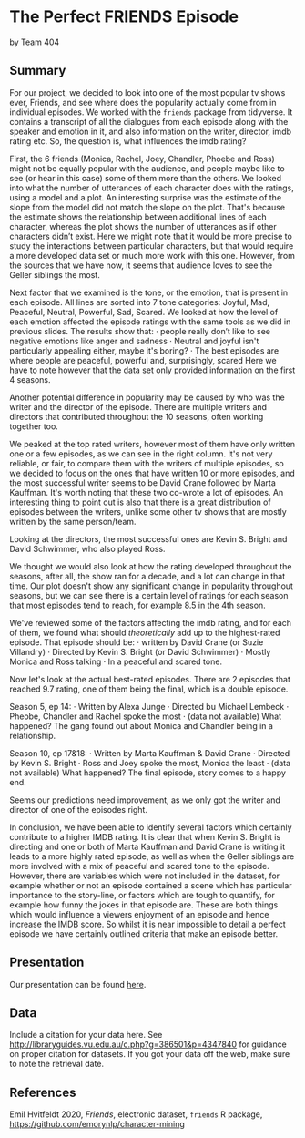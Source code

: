 The Perfect FRIENDS Episode
================
by Team 404

## Summary

For our project, we decided to look into one of the most popular tv shows ever, Friends, and see where does the popularity actually come from in individual episodes.
We worked with the `friends` package from tidyverse. It contains a transcript of all the dialogues from each episode along with the speaker and emotion in it, and also information on the writer, director, imdb rating etc.
So, the question is, what influences the imdb rating?
 
First, the 6 friends (Monica, Rachel, Joey, Chandler, Phoebe and Ross) might not be equally popular with the audience, and people maybe like to see (or hear in this case) some of them more than the others.
We looked into what the number of utterances of each character does with the ratings, using a model and a plot.
An interesting surprise was the estimate of the slope from the model did not match the slope on the plot. That's because the estimate shows the relationship between additional lines of each character, whereas the plot shows the number of utterances as if other characters didn’t exist.
Here we might note that it would be more precise to study the interactions between particular characters, but that would require a more developed data set or much more work with this one.
However, from the sources that we have now, it seems that audience loves to see the Geller siblings the most.
 
Next factor that we examined is the tone, or the emotion, that is present in each episode.
All lines are sorted into 7 tone categories:  Joyful, Mad, Peaceful, Neutral, Powerful, Sad, Scared. We looked at how the level of each emotion affected the episode ratings with the same tools as we did in previous slides.
The results show that:
·         people really don’t like to see negative emotions like anger and sadness
·         Neutral and joyful isn't particularly appealing either, maybe it's boring?
·         The best episodes are where people are peaceful, powerful and, surprisingly, scared
Here we have to note however that the data set only provided information on the first 4 seasons.
 
Another potential difference in popularity may be caused by who was the writer and the director of the episode. There are multiple writers and directors that contributed throughout the 10 seasons, often working together too.
 
We peaked at the top rated writers, however most of them have only written one or a few episodes, as we can see in the right column. It's not very reliable, or fair, to compare them with the writers of multiple episodes, so we decided to focus on the ones that have written 10 or more episodes, and the most successful writer seems to be David Crane followed by Marta Kauffman.
It's worth noting that these two co-wrote a lot of episodes.
An interesting thing to point out is also that there is a great distribution of episodes between the writers, unlike some other tv shows that are mostly written by the same person/team.
 
Looking at the directors, the most successful ones are Kevin S. Bright and David Schwimmer, who also played Ross.
 
We thought we would also look at how the rating developed throughout the seasons, after all, the show ran for a decade, and a lot can change in that time.
Our plot doesn't show any significant change in popularity throughout seasons, but we can see there is a certain level of ratings for each season that most episodes tend to reach, for example 8.5 in the 4th season.
 
We've reviewed some of the factors affecting the imdb rating, and for each of them, we found what should *theoretically* add up to the highest-rated episode.
That episode should be:
·          written by David Crane (or Suzie Villandry)
·         Directed by Kevin S. Bright (or David Schwimmer)
·         Mostly Monica and Ross talking
·         In a peaceful and scared tone.
 
Now let's look at the actual best-rated episodes. There are 2 episodes that reached 9.7 rating, one of them being the final, which is a double episode.
 
Season 5, ep 14:
·         Written by Alexa Junge
·         Directed bu Michael Lembeck
·         Pheobe, Chandler and Rachel spoke the most
·         (data not available)
What happened?
The gang found out about Monica and Chandler being in a relationship.
 
Season 10, ep 17&18:
·         Written by Marta Kauffman & David Crane
·         Directed by Kevin S. Bright
·         Ross and Joey spoke the most, Monica the least
·         (data not available)
What happened?
The final episode, story comes to a happy end.

Seems our predictions need improvement, as we only got the writer and director of one of the episodes right.
 
In conclusion, we have been able to identify several factors which certainly contribute to a higher IMDB rating. It is clear that when Kevin S. Bright is directing and one or both of Marta Kauffman and David Crane is writing it leads to a more highly rated episode, as well as when the Geller siblings are more involved with a mix of peaceful and scared tone to the episode. However, there are variables which were not included in the dataset, for example whether or not an episode contained a scene which has particular importance to the story-line, or factors which are tough to quantify, for example how funny the jokes in that episode are. These are both things which would influence a viewers enjoyment of an episode and hence increase the IMDB score. So whilst it is near impossible to detail a perfect episode we have certainly outlined criteria that make an episode better. 
## Presentation

Our presentation can be found [here](presentation/presentation.html).

## Data

Include a citation for your data here. See
<http://libraryguides.vu.edu.au/c.php?g=386501&p=4347840> for guidance
on proper citation for datasets. If you got your data off the web, make
sure to note the retrieval date.

## References

Emil Hvitfeldt 2020, *Friends*, electronic dataset, `friends` R package,
<https://github.com/emorynlp/character-mining>
